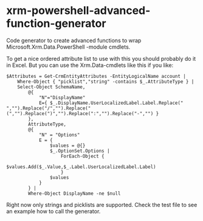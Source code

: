 # xrm-powershell-advanced-function-generator
Code generator to create advanced functions to wrap Microsoft.Xrm.Data.PowerShell -module cmdlets.

To get a nice ordered attribute list to use with this you should probably do it in Excel. But you can use the Xrm.Data-cmdlets like this if you like:
```
$Attributes = Get-CrmEntityAttributes -EntityLogicalName account |
    Where-Object { "picklist","string" -contains $_.AttributeType } |
    Select-Object SchemaName,
        @{
            "N"="DisplayName"
            E={ $_.DisplayName.UserLocalizedLabel.Label.Replace(" ","").Replace("/","").Replace("(","").Replace(")","").Replace(":","").Replace("-","") }
        },
        AttributeType,
        @{ 
            "N" = "Options" 
            E = {
                $values = @{}
                $_.OptionSet.Options |
                    ForEach-Object {
                        $values.Add($_.Value,$_.Label.UserLocalizedLabel.Label)
                    }
                $values
            }
        } |
        Where-Object DisplayName -ne $null
```


Right now only strings and picklists are supported. Check the test file to see an example how to call the generator.